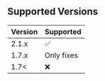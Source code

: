 ## Supported Versions

| Version    | Supported          |
| ---------- | ------------------ |
| 2.1.x      | :white_check_mark: |
| 1.7.x      | Only fixes         |
| 1.7<       | :x:                |

